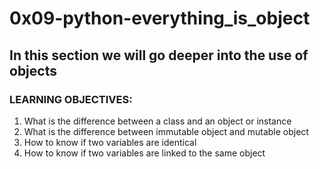 # 0x09-python-everything_is_object
## In this section we will go deeper into the use of objects
### LEARNING OBJECTIVES:
1. What is the difference between a class and an object or instance
2. What is the difference between immutable object and mutable object
3. How to know if two variables are identical
4. How to know if two variables are linked to the same object